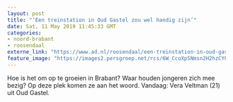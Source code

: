 ```yaml
---
layout: post
title: "‘Een treinstation in Oud Gastel zou wel handig zijn’"
date: Sat, 11 May 2019 11:45:33 GMT
categories: 
- noord-brabant 
- roosendaal 
externe_link: "https://www.ad.nl/roosendaal/een-treinstation-in-oud-gastel-zou-wel-handig-zijn~a93b1b67/"
feature_image: "https://images2.persgroep.net/rcs/6W_CcoXpSNmsn2H2hzCYQl6_K78/diocontent/146198209/_fitwidth/400/?appId=21791a8992982cd8da851550a453bd7f&quality=0.7"
---
```


Hoe is het om op te groeien in Brabant? Waar houden jongeren zich mee bezig? Op deze plek komen ze aan het woord. Vandaag: Vera Veltman (21) uit Oud Gastel.

